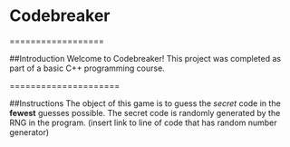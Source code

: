# Codebreaker #

==================

##Introduction
Welcome to Codebreaker! This project was completed as part of a basic C++ programming course.

=====================

##Instructions
The object of this game is to guess the *secret* code in the **fewest** guesses possible. The secret code is randomly generated by the RNG in the program. (insert link to line of code that has random number generator)
